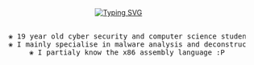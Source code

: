 <div align="center">
<a href="https://git.io/typing-svg"><img src="https://readme-typing-svg.demolab.com?font=Creepster&size=40&pause=1000&color=FFFFFF&center=true&vCenter=true&height=200&lines=sorrowsec;val%40sorrow.cc" alt="Typing SVG" /></a>
<br><br>
<pre>
    ❀ 19 year old cyber security and computer science student
    ❀ I mainly specialise in malware analysis and deconstruction
    ❀ I partialy know the x86 assembly language :P
</pre>

